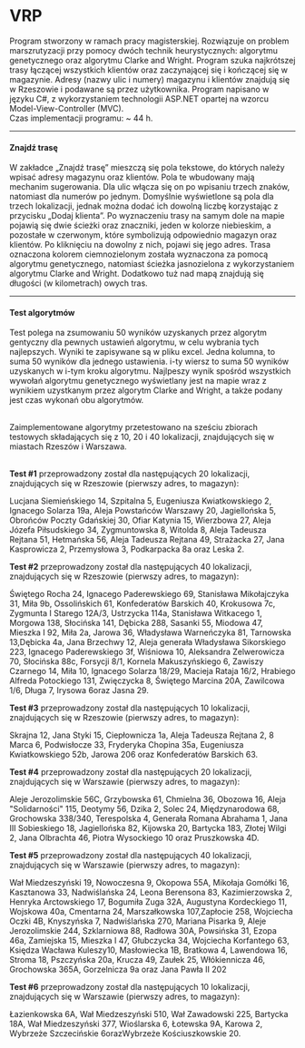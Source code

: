 # VRP
<p class="alert alert-info">
    Program stworzony w ramach pracy magisterskiej. Rozwiązuje on problem marszrutyzacji przy pomocy dwóch technik heurystycznych: algorytmu genetycznego oraz algorytmu Clarke and Wright.
    Program szuka najkrótszej trasy łączącej wszystkich klientów oraz zaczynającej się i kończącej się w magazynie.
    Adresy (nazwy ulic i numery) magazynu i klientów znajdują się w Rzeszowie i podawane są przez użytkownika.
    Program napisano w języku C#, z wykorzystaniem technologii ASP.NET opartej na wzorcu Model-View-Controller (MVC).<br />
    Czas implementacji programu: ~ 44 h.
</p>

<hr />

<h4>Znajdź trasę</h4>
W zakładce „Znajdź trasę” mieszczą się pola tekstowe, do których należy wpisać adresy magazynu oraz klientów.
Pola te wbudowany mają mechanim sugerowania. Dla ulic włącza się on po wpisaniu trzech znaków, natomiast dla numerów po jednym.
Domyślnie wyświetlone są pola dla trzech lokalizacji, jednak można dodać ich dowolną liczbę korzystając z przycisku „Dodaj klienta”.
Po wyznaczeniu trasy na samym dole na mapie pojawią się dwie ścieżki oraz znaczniki, jeden w kolorze niebieskim, a pozostałe w czerwonym, które symbolizują odpowiednio magazyn oraz klientów.
Po kliknięciu na dowolny z nich, pojawi się jego adres. Trasa oznaczona kolorem ciemnozielonym została wyznaczona za pomocą algorytmu genetycznego,
natomiast ścieżka jasnozielona z wykorzystaniem algorytmu Clarke and Wright. Dodatkowo tuż nad mapą znajdują się długości (w kilometrach) owych tras.

<hr />
<h4>Test algorytmów</h4>
Test polega na zsumowaniu 50 wyników uzyskanych przez algorytm gentyczny dla pewnych ustawień algorytmu, w celu wybrania tych najlepszych. Wyniki te zapisywane są w pliku excel.
Jedna kolumna, to suma 50 wyników dla jednego ustawienia. i-ty wiersz to suma 50 wyników uzyskanych w i-tym kroku algorytmu.
Najlpeszy wynik spośród wszystkich wywołań algorytmu genetycznego wyświetlany jest na mapie wraz z wynikiem uzystkanym przez algorytm Clarke and Wright, a także podany jest czas
wykonań obu algorytmów.<br /><br />

Zaimplementowane algorytmy przetestowano na sześciu zbiorach testowych składających się z 10, 20 i 40 lokalizacji, znajdujących się w miastach Rzeszów i Warszawa.<br /><br />
<p><b>Test #1</b> przeprowadzony został dla następujących 20 lokalizacji, znajdujących się w Rzeszowie (pierwszy adres, to magazyn): <br /></p>
<p>
    Lucjana Siemieńskiego 14, Szpitalna 5, Eugeniusza Kwiatkowskiego 2,
    Ignacego Solarza 19a, Aleja Powstańców Warszawy 20, Jagiellońska 5, Obrońców Poczty Gdańskiej 30, Ofiar Katynia 15, Wierzbowa 27, Aleja Józefa Piłsudskiego 34, Zygmuntowska 8,
    Witolda 8, Aleja Tadeusza Rejtana 51, Hetmańska 56, Aleja Tadeusza Rejtana 49, Strażacka 27, Jana Kasprowicza 2, Przemysłowa 3, Podkarpacka 8a oraz Leska 2.<br />
</p>

<p>
    <b>Test #2</b> przeprowadzony został dla następujących 40 lokalizacji, znajdujących się w Rzeszowie (pierwszy adres, to magazyn):
</p>
<p>
    Świętego Rocha 24, Ignacego Paderewskiego 69,
    Stanisława Mikołajczyka 31, Miła 9b, Ossolińskich 61, Konfederatów Barskich 40, Krokusowa 7c, Zygmunta I Starego 12A/3, Ustrzycka 114a, Stanisława Witkacego 1, Morgowa 138,
    Słocińska 141, Dębicka 288, Sasanki 55, Miodowa 47, Mieszka I 92, Miła 2a, Jarowa 36, Władysława Warneńczyka 81, Tarnowska 13,Dębicka 4a, Jana Brzechwy 12,
    Aleja generała Władysława Sikorskiego 223, Ignacego Paderewskiego 3f, Wiśniowa 10, Aleksandra Zelwerowicza 70, Słocińska 88c, Forsycji 8/1,
    Kornela Makuszyńskiego 6, Zawiszy Czarnego 14, Miła 10, Ignacego Solarza 18/29, Macieja Rataja 16/2, Hrabiego Alfreda Potockiego 131, Zwięczycka 8, Świętego Marcina 20A,
    Zawilcowa 1/6, Długa 7, Irysowa 6oraz Jasna 29.
</p>
<p>
    <b>Test #3</b> przeprowadzony został dla następujących 10 lokalizacji, znajdujących się w Rzeszowie (pierwszy adres, to magazyn):
</p>
<p>
    Skrajna 12, Jana Styki 15, Ciepłownicza 1a,
    Aleja Tadeusza Rejtana 2, 8 Marca 6, Podwisłocze 33, Fryderyka Chopina 35a, Eugeniusza Kwiatkowskiego 52b, Jarowa 206 oraz Konfederatów Barskich 63.
</p>
<p>
    <b>Test #4</b> przeprowadzony został dla następujących 20 lokalizacji, znajdujących się w Warszawie (pierwszy adres, to magazyn):
</p>
<p>
    Aleje Jerozolimskie 56C, Grzybowska 61, Chmielna 36,
    Obozowa 16, Aleja "Solidarności" 115, Deotymy 56, Dzika 2, Solec 24, Międzynarodowa 68, Grochowska 338/340, Terespolska 4, Generała Romana Abrahama 1, Jana III Sobieskiego 18,
    Jagiellońska 82, Kijowska 20, Bartycka 183, Złotej Wilgi 2, Jana Olbrachta 46, Piotra Wysockiego 10 oraz Pruszkowska 4D.
</p>
<p>
    <b>Test #5</b> przeprowadzony został dla następujących 40 lokalizacji, znajdujących się w Warszawie (pierwszy adres, to magazyn):
</p>
<p>
    Wał Miedzeszyński 19, Nowoczesna 9, Okopowa 55A,
    Mikołaja Gomółki 16, Kasztanowa 33, Nadwiślańska 24, Leona Berensona 83, Kazimierzowska 2, Henryka Arctowskiego 17, Bogumiła Zuga 32A, Augustyna Kordeckiego 11, Wojskowa 40a,
    Cmentarna 24, Marszałkowska 107,Zapłocie 258, Wojciecha Oczki 4B, Knyszyńska 7, Nadwiślańska 270, Mariana Pisarka 9, Aleje Jerozolimskie 244, Szklarniowa 88, Radłowa 30A, Powsińska 31,
    Ezopa 46a, Zamiejska 15, Mieszka I 47, Głubczycka 34, Wojciecha Korfantego 63, Księdza Wacława Kuleszy10, Masłowiecka 1B, Bratkowa 4, Lawendowa 16, Stroma 18, Pszczyńska 20a, Krucza 49,
    Zaułek 25, Włókiennicza 46, Grochowska 365A, Gorzelnicza 9a oraz Jana Pawła II 202
</p>
<p>
    <b>Test #6</b> przeprowadzony został dla następujących 10 lokalizacji, znajdujących się w Warszawie (pierwszy adres, to magazyn):
</p>
<p>
    Łazienkowska 6A, Wał Miedzeszyński 510, Wał Zawadowski 225,
    Bartycka 18A, Wał Miedzeszyński 377, Wioślarska 6, Łotewska 9A, Karowa 2, Wybrzeże Szczecińskie 6orazWybrzeże Kościuszkowskie 20.
</p>
